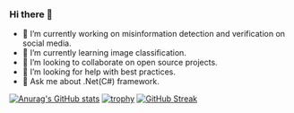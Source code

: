 ### Hi there 👋

- 🔭 I’m currently working on misinformation detection and verification on social media.
- 🌱 I’m currently learning image classification.
- 👯 I’m looking to collaborate on open source projects.
- 🤔 I’m looking for help with best practices.
- 💬 Ask me about .Net(C#) framework.

[![Anurag's GitHub stats](https://github-readme-stats.vercel.app/api?username=cemuluoglakci)](https://github.com/anuraghazra/github-readme-stats)
[![trophy](https://github-profile-trophy.vercel.app/?username=cemuluoglakci&theme=onedark)](https://github.com/ryo-ma/github-profile-trophy)
[![GitHub Streak](https://github-readme-streak-stats.herokuapp.com/?user=cemuluoglakci)](https://git.io/streak-stats)
